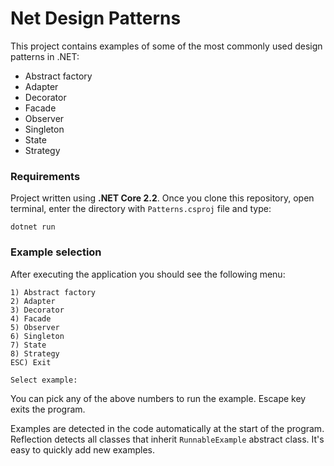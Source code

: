 # Net Design Patterns

This project contains examples of some of the most commonly used design patterns in .NET:
* Abstract factory
* Adapter
* Decorator
* Facade
* Observer
* Singleton
* State
* Strategy

### Requirements
Project written using **.NET Core 2.2**.
Once you clone this repository, open terminal, enter the directory with `Patterns.csproj` file and type:
```
dotnet run
```

### Example selection
After executing the application you should see the following menu:
```
1) Abstract factory
2) Adapter
3) Decorator
4) Facade
5) Observer
6) Singleton
7) State
8) Strategy
ESC) Exit

Select example:
```

You can pick any of the above numbers to run the example. Escape key exits the program.

Examples are detected in the code automatically at the start of the program. Reflection detects all classes that inherit `RunnableExample` abstract class. It's easy to quickly add new examples.
